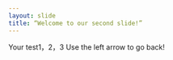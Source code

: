 ```yaml
---
layout: slide
title: “Welcome to our second slide!”
---
```

Your test1，2，3
Use the left arrow to go back!

